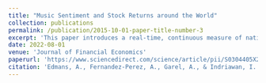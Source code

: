 ```yaml
---
title: "Music Sentiment and Stock Returns around the World"
collection: publications
permalink: /publication/2015-10-01-paper-title-number-3
excerpt: 'This paper introduces a real-time, continuous measure of national sentiment that is language-free and thus comparable globally: the positivity of songs that individuals choose to listen to. This is a direct measure of mood that does not pre-specify certain mood-affecting events nor assume the extent of their impact on investors. We validate our music-based sentiment measure by correlating it with mood swings induced by seasonal factors, weather conditions, and COVID-related restrictions. We find that music sentiment is positively correlated with same-week equity market returns and negatively correlated with next-week returns, consistent with sentiment-induced temporary mispricing. Results also hold under a daily analysis and are stronger when trading restrictions limit arbitrage. Music sentiment also predicts increases in net mutual fund flows, and absolute sentiment precedes a rise in stock market volatility. It is negatively associated with government bond returns, consistent with a flight to safety.'
date: 2022-08-01
venue: 'Journal of Financial Economics'
paperurl: 'https://www.sciencedirect.com/science/article/pii/S0304405X21003718?casa_token=A0Rug24x12QAAAAA:W7A1i7-1-MkTGozoz0SJ2WXfg8s3f_jyU2x7ZKoJrvEJiqkU_z5OJONPM3ZNndjga8k6V5I'
citation: 'Edmans, A., Fernandez-Perez, A., Garel, A., & Indriawan, I. (2022). Music sentiment and stock returns around the world. Journal of Financial Economics, 145(2), 234-254.'
---
```

